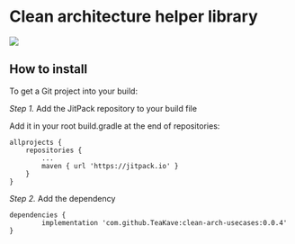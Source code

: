 # Clean architecture helper library

[![](https://jitpack.io/v/TeaKave/clean-arch-usecases.svg)](https://jitpack.io/#TeaKave/clean-arch-usecases)

## How to install

To get a Git project into your build:

*Step 1.* Add the JitPack repository to your build file

Add it in your root build.gradle at the end of repositories:

	allprojects {
		repositories {
			...
			maven { url 'https://jitpack.io' }
		}
	}

*Step 2.* Add the dependency


	dependencies {
	        implementation 'com.github.TeaKave:clean-arch-usecases:0.0.4'
	}
